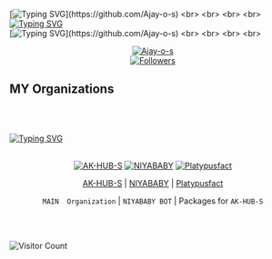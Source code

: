 [![Typing SVG](https://readme-typing-svg.herokuapp.com?color=%23F72E0C&size=36&lines=HI+I'm+AJAY+O+S;Software+Engineer+from+Kerala;Open+Source+Software+Developer;Nice+to+meet+you..!)](https://github.com/Ajay-o-s)
<br>
<br>
<br>
<br>
[![Typing SVG](https://readme-typing-svg.herokuapp.com?color=%23F72E0C&size=36&lines=HI+I'm+AJAY+O+S)](https://github.com/Ajay-o-s)
<br>
[![Typing SVG](https://readme-typing-svg.herokuapp.com?color=%23F72E0C&size=36&lines=Nice+to+meet+you..!)](https://github.com/Ajay-o-s)
<br>
<br>
<br>
<br>
<div align="center">

   [![Ajay-o-s](https://github.com/Ajay-o-s.png?size=200)](https://github.com/Ajay-o-s) 
 <br>
 <a href="https://github.com/Ajay-o-s/followers"><img title="Followers" src="https://img.shields.io/github/followers/Ajay-o-s?color=blue&style=flat-square"></a>
</div>
   
## MY Organizations 
<br>
<br>

 [![Typing SVG](https://readme-typing-svg.herokuapp.com?color=%23F72E0C&size=36&lines=MY+Organizations)](https://github.com/Ajay-o-s)
 <br>
<br>


<div align="center">
   
   
   [![AK-HUB-S](https://github.com/AK-HUB-S.png?size=100)](https://github.com/AK-HUB-S) 
[![NIYABABY](https://github.com/niyababy.png?size=100)](https://github.com/niyababy) 
[![Platypusfact](https://github.com/Platypusfact.png?size=100)](https://github.com/Platypusfact) 

[AK-HUB-S](https://github.com/AK-HUB-S) | [NIYABABY](https://github.com/niyababy) | [Platypusfact](https://github.com/Platypusfact) 

`MAIN  Organization` | `NIYABABY BOT` | Packages for `AK-HUB-S`
</div>
  <br>
<br>

  
![Visitor Count](https://profile-counter.glitch.me/{Ajay-o-s}/count.svg)
